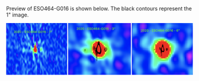 Preview of ESO464-G016 is shown below. The black contours represent the 1" image. 

![ESO464-G016](ESO464-G016.png "ESO464-G016")
